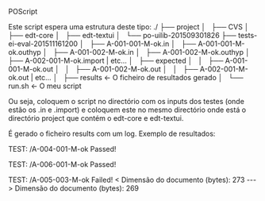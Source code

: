 POScript

Este script espera uma estrutura deste tipo:
./
├── project
│   ├── CVS
│   ├── edt-core
│   ├── edt-textui
│   └── po-uilib-201509301826
├── tests-ei-eval-201511161200
│   ├── A-001-001-M-ok.in
│   ├── A-001-001-M-ok.outhyp
│   ├── A-001-002-M-ok.in
│   ├── A-001-002-M-ok.outhyp
│   ├── A-002-001-M-ok.import
| etc...
│   ├── expected
│   │   ├── A-001-001-M-ok.out
│   │   ├── A-001-002-M-ok.out
│   │   ├── A-002-001-M-ok.out
| etc...
│   ├── results <- O ficheiro de resultados gerado
│   └── run.sh <- O meu script

Ou seja, coloquem o script no directório com os inputs dos testes (onde estão os .in e .import) e coloquem este no mesmo directório onde está o directório project que contém o edt-core e edt-textui.

É gerado o ficheiro results com um log. Exemplo de resultados:

TEST: /A-004-001-M-ok
	Passed!

TEST: /A-006-001-M-ok
	Passed!

TEST: /A-005-003-M-ok
	Failed!
	< Dimensão do documento (bytes): 273
	---
	> Dimensão do documento (bytes): 269
